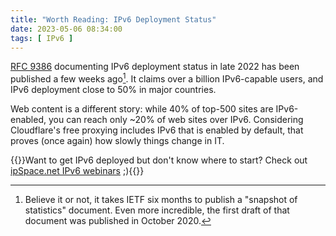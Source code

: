```yaml
---
title: "Worth Reading: IPv6 Deployment Status"
date: 2023-05-06 08:34:00
tags: [ IPv6 ]
---
```

[RFC 9386](https://www.rfc-editor.org/rfc/rfc9386.html) documenting IPv6 deployment status in late 2022 has been published a few weeks ago[^TLT]. It claims over a billion IPv6-capable users, and IPv6 deployment close to 50% in major countries.

Web content is a different story: while 40% of top-500 sites are IPv6-enabled, you can reach only ~20% of web sites over IPv6. Considering Cloudflare's free proxying includes IPv6 that is enabled by default, that proves (once again) how slowly things change in IT.

{{<note info>}}Want to get IPv6 deployed but don't know where to start? Check out [ipSpace.net IPv6 webinars](https://www.ipspace.net/IPv6) ;){{</note>}}
<!--more-->
[^TLT]: Believe it or not, it takes IETF six months to publish a "snapshot of statistics" document. Even more incredible, the first draft of that document was published in October 2020.